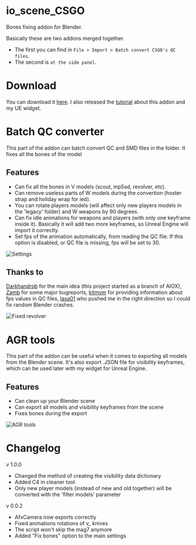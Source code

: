 # io_scene_CSGO
Bones fixing addon for Blender.

Basically these are two addons merged together. 
- The first you can find in ```File > Import > Batch convert CSGO's QC files```. 
- The second is ```at the side panel```.

# Download
You can download it [here](https://github.com/adenexvfx/io_scene_CSGO/releases). I also released the [tutorial](https://youtu.be/9r7T2mFlLV4) about this addon and my UE widget.

# Batch QC converter
This part of the addon can batch convert QC and SMD files in the folder. It fixes all the bones of the model

## Features
- Can fix all the bones in V models (scout, mp5sd, revolver, etc). 
- Can remove useless parts of W models during the convertion (hoster strap and holiday wrap for ied).
- You can rotate players models (will affect only new players models in the 'legacy' folder) and W weapons by 90 degrees.
- Can fix idle animations for weapons and players (with only one keyframe inside it). Basically it will add two more keyframes, so Unreal Engine will import it correctly.
- Set fps of the animation automatically, from reading the QC file. If this option is disabled, or QC file is missing, fps will be set to 30.

![Settings](https://i.imgur.com/jq8lgFM.png)

## Thanks to
[Darkhandrob](https://github.com/Darkhandrob) for the main idea (this project started as a branch of AIOX), [Zamb](https://www.youtube.com/channel/UCYx-EP6nZloVJc5gRrSce1g) for some major bugreports, [kitmvm](https://www.youtube.com/c/kitmvm) for providing information about fps values in QC files, [lasa01](https://github.com/lasa01) who pushed me in the right direction so I could fix random Blender crashes.

![Fixed revolver](https://i.imgur.com/bqTW7KL.png)

# AGR tools
This part of the addon can be useful when it comes to exporting all models from the Blender scene. It's also export .JSON file for visibility keyframes, which can be used later with my widget for Unreal Engine.
## Features
- Can clean up your Blender scene 
- Can export all models and visibility keyframes from the scene
- Fixes bones during the export

![AGR tools](https://i.imgur.com/SAsVlQU.png)

# Changelog
v 1.0.0
- Changed the method of creating the visibility data dictionary
- Added C4 in cleaner tool
- Only new player models (instead of new and old together) will be converted with the 'filter models' parameter 

v 0.0.2
- AfxCamera now exports correctly
- Fixed animations rotations of v_ knives
- The script won't skip the mag7 anymore
- Added "Fix bones" option to the main settings
